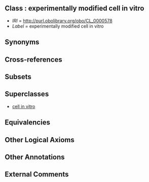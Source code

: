 
## Class : experimentally modified cell in vitro

 * *IRI* = http://purl.obolibrary.org/obo/CL_0000578
 * *Label* = experimentally modified cell in vitro

## Synonyms


## Cross-references


## Subsets


## Superclasses

 * [cell in vitro](../../CL/34/CL_0001034.md)

## Equivalencies


## Other Logical Axioms


## Other Annotations


## External Comments

